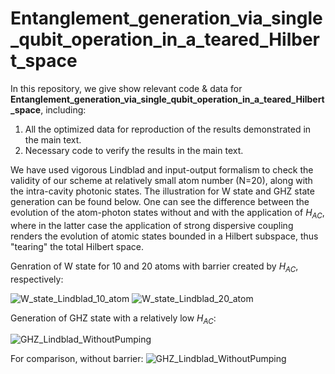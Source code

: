 # Entanglement_generation_via_single_qubit_operation_in_a_teared_Hilbert_space
In this repository, we give show relevant code & data for **Entanglement_generation_via_single_qubit_operation_in_a_teared_Hilbert_space**, including:
1. All the optimized data for reproduction of the results demonstrated in the main text.
2. Necessary code to verify the results in the main text.

We have used vigorous Lindblad and input-output formalism to check the validity of our scheme at relatively small atom number (N=20), along with the intra-cavity photonic states.
The illustration for W state and GHZ state generation can be found below.
One can see the difference between the evolution of the atom-photon states without and with the application of $H_{AC}$, where in the latter case the application of strong dispersive coupling renders the evolution of atomic states bounded in a Hilbert subspace, thus "tearing" the total Hilbert space.

Genration of W state for 10 and 20 atoms with barrier created by $H_{AC}$, respectively:

![W_state_Lindblad_10_atom](https://github.com/ZhangTao1999/Entanglement_generation_via_single_qubit_operation_in_a_teared_Hilbert_space/assets/96274358/2e8189f5-046c-45f1-a29f-fcac5aefa23e)
![W_state_Lindblad_20_atom](https://github.com/ZhangTao1999/Entanglement_generation_via_single_qubit_operation_in_a_teared_Hilbert_space/assets/96274358/2ae32138-48c0-44f8-adb2-573e152e8417)


Generation of GHZ state with a relatively low $H_{AC}$:

![GHZ_Lindblad_WithoutPumping](https://github.com/ZhangTao1999/Entanglement_generation_via_single_qubit_operation_in_a_teared_Hilbert_space/assets/96274358/4c7ae8b9-8dbb-4d04-8897-9616d7e00f3f)

For comparison, without barrier:
![GHZ_Lindblad_WithoutPumping](https://github.com/ZhangTao1999/Entanglement_generation_via_single_qubit_operation_in_a_teared_Hilbert_space/assets/96274358/0cbb2c87-0449-4c64-9ae8-b79538790b7f)

